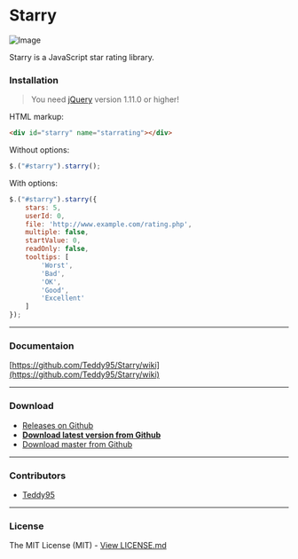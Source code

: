 # Starry

![Image](http://i.imgur.com/nZpT2Yb.png)

Starry is a JavaScript star rating library.

### Installation

> You need [jQuery](https://github.com/jquery/jquery) version 1.11.0 or higher!

HTML markup:
```html
<div id="starry" name="starrating"></div>
```
Without options:
```javascript
$.("#starry").starry();
```
With options:
```javascript
$.("#starry").starry({
	stars: 5,
	userId: 0,
	file: 'http://www.example.com/rating.php',
	multiple: false,
	startValue: 0,
	readOnly: false,
	tooltips: [
		'Worst',
		'Bad',
		'OK',
		'Good',
		'Excellent'
	]
});
```

-------------

### Documentaion

[https://github.com/Teddy95/Starry/wiki](https://github.com/Teddy95/Starry/wiki)

-------------

### Download

- [Releases on Github](https://github.com/Teddy95/Starry/releases)
- **[Download latest version from Github](https://github.com/Teddy95/Starry/archive/v1.2.0.zip)**
- [Download master from Github](https://github.com/Teddy95/Starry/archive/master.zip)

-------------

### Contributors

- [Teddy95](https://github.com/Teddy95)

-------------

### License

The MIT License (MIT) - [View LICENSE.md](https://github.com/Teddy95/Starry/blob/master/LICENSE.md)